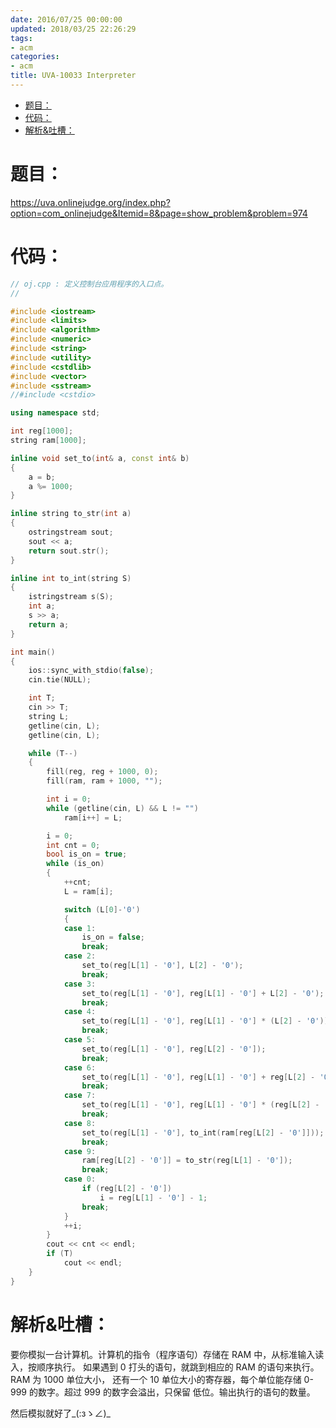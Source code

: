 ```yaml
---
date: 2016/07/25 00:00:00
updated: 2018/03/25 22:26:29
tags:
- acm
categories:
- acm
title: UVA-10033 Interpreter
---
```


- [题目：](#sec-)
- [代码：](#sec-)
- [解析&吐槽：](#sec-)


# 题目：<a id="sec-"></a>

<https://uva.onlinejudge.org/index.php?option=com_onlinejudge&Itemid=8&page=show_problem&problem=974>

<div class="HTML">
<object classid="clsid:CA8A9780-280D-11CF-A24D-444553540000" width="1000" height="1200" border="0"> <param name="\_Version" value="65539"> <param name="\_ExtentX" value="20108"> <param name="\_ExtentY" value="10866"> <param name="\_StockProps" value="0"> <param name="SRC" value="pdf/test.pdf"> <object data="<https://uva.onlinejudge.org/external/100/10033.pdf>" type="application/pdf" width="1000" height="1200"> </object> </object>

</div>

# 代码：<a id="sec-"></a>

```c++
// oj.cpp : 定义控制台应用程序的入口点。
//

#include <iostream>
#include <limits>
#include <algorithm>
#include <numeric>
#include <string>
#include <utility>
#include <cstdlib>
#include <vector>
#include <sstream>
//#include <cstdio>

using namespace std;

int reg[1000];
string ram[1000];

inline void set_to(int& a, const int& b)
{
    a = b;
    a %= 1000;
}

inline string to_str(int a)
{
    ostringstream sout;
    sout << a;
    return sout.str();
}

inline int to_int(string S)
{
    istringstream s(S);
    int a;
    s >> a;
    return a;
}

int main()
{
    ios::sync_with_stdio(false);
    cin.tie(NULL);

    int T;
    cin >> T;
    string L;
    getline(cin, L);
    getline(cin, L);

    while (T--)
    {
        fill(reg, reg + 1000, 0);
        fill(ram, ram + 1000, "");

        int i = 0;
        while (getline(cin, L) && L != "")
            ram[i++] = L;

        i = 0;
        int cnt = 0;
        bool is_on = true;
        while (is_on)
        {
            ++cnt;
            L = ram[i];

            switch (L[0]-'0')
            {
            case 1:
                is_on = false;
                break;
            case 2:
                set_to(reg[L[1] - '0'], L[2] - '0');
                break;
            case 3:
                set_to(reg[L[1] - '0'], reg[L[1] - '0'] + L[2] - '0');
                break;
            case 4:
                set_to(reg[L[1] - '0'], reg[L[1] - '0'] * (L[2] - '0'));
                break;
            case 5:
                set_to(reg[L[1] - '0'], reg[L[2] - '0']);
                break;
            case 6:
                set_to(reg[L[1] - '0'], reg[L[1] - '0'] + reg[L[2] - '0']);
                break;
            case 7:
                set_to(reg[L[1] - '0'], reg[L[1] - '0'] * (reg[L[2] - '0']));
                break;
            case 8:
                set_to(reg[L[1] - '0'], to_int(ram[reg[L[2] - '0']]));
                break;
            case 9:
                ram[reg[L[2] - '0']] = to_str(reg[L[1] - '0']);
                break;
            case 0:
                if (reg[L[2] - '0'])
                    i = reg[L[1] - '0'] - 1;
                break;
            }
            ++i;
        }
        cout << cnt << endl;
        if (T)
            cout << endl;
    }
}
```

# 解析&吐槽：<a id="sec-"></a>

要你模拟一台计算机。计算机的指令（程序语句）存储在 RAM 中，从标准输入读入，按顺序执行。 如果遇到 0 打头的语句，就跳到相应的 RAM 的语句来执行。RAM 为 1000 单位大小， 还有一个 10 单位大小的寄存器，每个单位能存储 0-999 的数字。超过 999 的数字会溢出，只保留 低位。输出执行的语句的数量。

然后模拟就好了\_(:зゝ∠)\_
